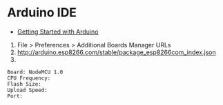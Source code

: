 # Arduino IDE

- [Getting Started with Arduino](http://www.arduino.cc/en/Guide/HomePage)

1. File > Preferences > Additional Boards Manager URLs
2. http://arduino.esp8266.com/stable/package_esp8266com_index.json
3. 

```
Board: NodeMCU 1.0
CPU Frequency: 
Flash Size: 
Upload Speed: 
Port: 
```


